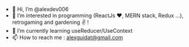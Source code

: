 - 👋 Hi, I’m @alexdev006
- 👀 I’m interested in programming (ReactJs ❤, MERN stack, Redux ...), retrogaming and gardening ✌ !
- 🌱 I’m currently learning useReducer/UseContext
- 📫 How to reach me : alexguidat@gmail.com

<!---
alexdev006/alexdev006 is a ✨ special ✨ repository because its `README.md` (this file) appears on your GitHub profile.
You can click the Preview link to take a look at your changes.
--->
